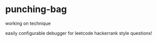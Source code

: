 # punching-bag

working on technique

easily configurable debugger for leetcode hackerrank style questions!
